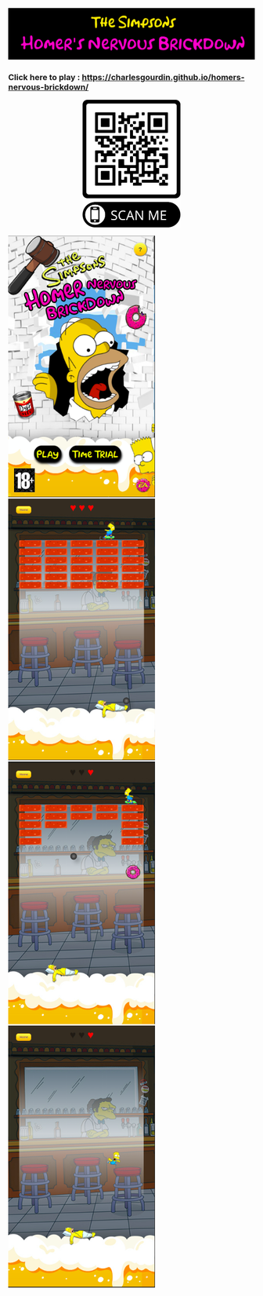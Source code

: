 <img src='./src/images/Banniere.png' alt='banniere'/>

### Click here to play : https://charlesgourdin.github.io/homers-nervous-brickdown/


<p align="center">
  <img src='./src/images/hnb_qr_code.png' alt='QRCode' width="200"/>
</p>

<div display="flex">
<img src='./src/images/homepage.png' alt='homepage' width="300"/>
<img src='./src/images/startGame.png' alt='startGame' width="300"/>
<img src='./src/images/donuts_fall.png' alt='donuts' width="300"/>
<img src='./src/images/bartFall.png' alt='bartFall' width="300"/>
</div>


